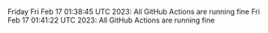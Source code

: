 
Friday
Fri Feb 17 01:38:45 UTC 2023: All GitHub Actions are running fine
Fri Feb 17 01:41:22 UTC 2023: 
All GitHub Actions are running fine

